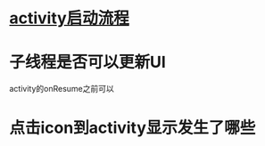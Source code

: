 # [activity启动流程](https://www.jianshu.com/p/c2144e21deca)
# 子线程是否可以更新UI
activity的onResume之前可以
# 点击icon到activity显示发生了哪些
